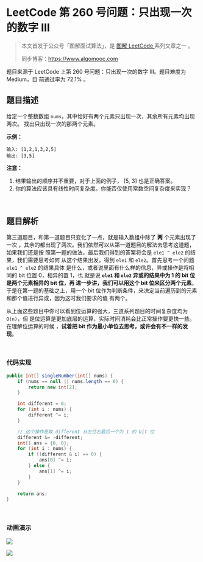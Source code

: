 # LeetCode 第 260 号问题：只出现一次的数字 III

> 本文首发于公众号「图解面试算法」，是
> [图解 LeetCode ](https://github.com/MisterBooo/LeetCodeAnimation) 系列文章之一
> 。
>
> 同步博客：https://www.algomooc.com

题目来源于 LeetCode 上第 260 号问题：只出现一次的数字 III。题目难度为 Medium，目
前通过率为 72.1% 。

## 题目描述

给定一个整数数组 `nums`，其中恰好有两个元素只出现一次，其余所有元素均出现两次。
找出只出现一次的那两个元素。

**示例：**

```
输入: [1,2,1,3,2,5]
输出: [3,5]
```

**注意：**

1. 结果输出的顺序并不重要，对于上面的例子， [5, 3] 也是正确答案。
2. 你的算法应该具有线性时间复杂度。你能否仅使用常数空间复杂度来实现？

<br>

## 题目解析

第三道题目，和第一道题目只变化了一点，就是输入数组中除了 **两** 个元素出现了一次
，其余的都出现了两次。我们依然可以从第一道题目的解法去思考这道题，如果我们还是按
照第一题的做法，最后我们得到的答案将会是 `ele1 ^ ele2` 的结果，我们需要思考如何
从这个结果出发，得到 `ele1` 和 `ele2`。首先思考一个问题 `ele1 ^ ele2` 的结果具体
是什么，或者说里面有什么样的信息，异或操作是将相同的 bit 位置 0，相异的置 1，也
就是说 **`ele1` 和 `ele2` 异或的结果中为 1 的 bit 位是两个元素相异的 bit 位，再
进一步讲，我们可以用这个 bit 位来区分两个元素**。于是在第一题的基础之上，用一个
bit 位作为判断条件，来决定当前遍历到的元素和那个值进行异或，因为这时我们要求的值
有两个。

从上面这些题目中你可以看到位运算的强大，三道系列题目的时间复杂度均为 `O(n)`，但
是位运算是更加底层的运算，实际时间消耗会比正常操作要更快一些。在理解位运算的时候
，**试着把 bit 作为最小单位去思考，或许会有不一样的发现**。

<br>

### 代码实现

```java
public int[] singleNumber(int[] nums) {
    if (nums == null || nums.length == 0) {
        return new int[2];
    }

    int different = 0;
    for (int i : nums) {
        different ^= i;
    }

    // 这个操作是取 different 从左往右最后一个为 1 的 bit 位
    different &= -different;
    int[] ans = {0, 0};
    for (int i : nums) {
        if ((different & i) == 0) {
            ans[0] ^= i;
        } else {
            ans[1] ^= i;
        }
    }

    return ans;
}
```

<br>

### 动画演示

![](../Animation/260.gif)

![](../../Pictures/qrcode.jpg)
